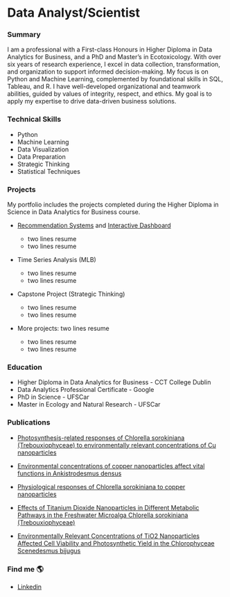 # Data Analyst/Scientist 

### Summary
I am a professional with a First-class Honours in Higher Diploma in Data Analytics for Business, and a PhD and Master’s in Ecotoxicology. With over six years of research experience, I excel in data collection, transformation, and organization to support informed decision-making. My focus is on Python and Machine Learning, complemented by foundational skills in SQL, Tableau, and R. I have well-developed organizational and teamwork abilities, guided by values of integrity, respect, and ethics. My goal is to apply my expertise to drive data-driven business solutions.

### Technical Skills 
- Python
- Machine Learning
- Data Visualization
- Data Preparation
- Strategic Thinking
- Statistical Techniques

### Projects
My portfolio includes the projects completed during the Higher Diploma in Science in Data Analytics for Business course.
- <a href="https://github.com/Daniela-MB/Recommendation_systems_and_interactive_dashboard.git" target="_blank">Recommendation Systems</a>
and 
<a href="https://dashboardanimepy-qy2t3nfjq3g2hc6pnylf5g.streamlit.app/" target="_blank">Interactive Dashboard</a>

  - two lines resume
  - two lines resume

- Time Series Analysis (MLB)

  - two lines resume
  - two lines resume

- Capstone Project (Strategic Thinking)

  - two lines resume
  - two lines resume

- More projects: two lines resume

  - two lines resume
  - two lines resume
  
### Education
- Higher Diploma in Data Analytics for Business - CCT College Dublin
- Data Analytics Professional Certificate - Google 
- PhD in Science - UFSCar
- Master in Ecology and Natural Research - UFSCar

### Publications
- [Photosynthesis-related responses of Chlorella sorokiniana (Trebouxiophyceae) to environmentally relevant concentrations of Cu nanoparticles](https://www.tandfonline.com/doi/full/10.1080/00318884.2023.2214777#:~:text=The%20results%20showed%20that%20cell%20viability%20and%20chlorophyll,efficiency%20with%20which%20C.%20sorokiniana%20used%20the%20light.)

- [Environmental concentrations of copper nanoparticles affect vital functions in Ankistrodesmus densus](https://www.sciencedirect.com/science/article/abs/pii/S0166445X20304690)

- [Physiological responses of Chlorella sorokiniana to copper nanoparticles](https://setac.onlinelibrary.wiley.com/doi/10.1002/etc.4332)

- [Effects of Titanium Dioxide Nanoparticles in Different Metabolic Pathways in the Freshwater Microalga Chlorella sorokiniana (Trebouxiophyceae)](https://link.springer.com/article/10.1007/s11270-018-3705-5)

- [Environmentally Relevant Concentrations of TiO2 Nanoparticles Affected Cell Viability and Photosynthetic Yield in the Chlorophyceae Scenedesmus bijugus](https://link.springer.com/article/10.1007/s11270-016-3139-x)

### Find me 🌎
- [Linkedin](www.linkedin.com/in/danielambarreto) 
